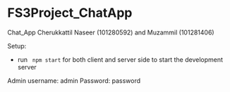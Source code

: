 # FS3Project_ChatApp
Chat_App
Cherukkattil Naseer (101280592) and Muzammil (101281406)

Setup:
- run ``` npm start``` for both client and server side to start the development server

Admin username: admin
      Password: password